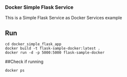 ### Docker Simple Flask Service

This is a Simple Flask Service as Docker Services example

## Run
```console
cd docker_simple_flask_app
docker build -t flask-sample-docker:latest .
docker run -d -p 5000:5000 flask-sample-docker
```

##Check if running
```console
docker ps
```

